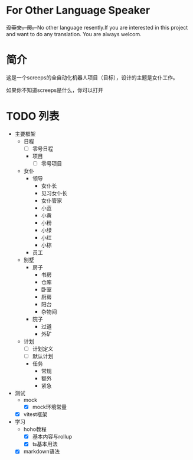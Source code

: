 # For Other Language Speaker

<s>没英文，爬。</s>No other language resently.If you are interested in this project and want to do any translation. You are always welcom.



# 简介

这是一个screeps的全自动化机器人项目（目标），设计的主题是女仆工作。

如果你不知道screeps是什么，你可以打开

# TODO 列表

- 主要框架
  - 日程
    - [ ] 零号日程
    - 项目
      - [ ] 零号项目
  - 女仆
    - 领导
      - 女仆长
      - 见习女仆长
      - 女仆管家
      - 小蓝
      - 小黄
      - 小粉
      - 小绿
      - 小红
      - 小棕
    - 员工
  - 别墅
    - 房子
      - 书房
      - 仓库
      - 卧室
      - 厨房
      - 阳台
      - 杂物间
    - 院子
      - 过道
      - 外矿
  - 计划
    - [ ] 计划定义
    - [ ] 默认计划
    - 任务
      - 常规
      - 额外
      - 紧急
- 测试
  - mock
    - [x] mock环境常量
  - [x] vitest框架
- 学习
  - hoho教程
    - [x] 基本内容与rollup
    - [x] ts基本用法
  - [x] markdown语法